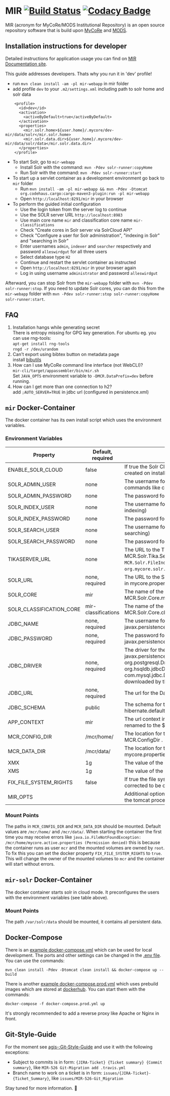 # MIR [![Build Status](https://travis-ci.org/MyCoRe-Org/mir.svg?branch=master)](https://travis-ci.org/MyCoRe-Org/mir) [![Codacy Badge](https://app.codacy.com/project/badge/Grade/edf89bf4bb564a56b74aeb3d3e6474a4)](https://www.codacy.com/gh/MyCoRe-Org/mir/dashboard?utm_source=github.com&amp;utm_medium=referral&amp;utm_content=MyCoRe-Org/mir&amp;utm_campaign=Badge_Grade)
MIR (acronym for MyCoRe/MODS Institutional Repository) is an open source repository software that is build upon [MyCoRe](https://github.com/MyCoRe-Org/mycore) and [MODS](http://www.loc.gov/standards/mods/).


## Installation instructions for developer
Detailed instructions for application usage you can find on [MIR Documentation site](https://www.mycore.de/documentation/apps/mir/mir_install/).

This guide addresses developers. Thats why you run it in 'dev' profile!
 - run `mvn clean install -am -pl mir-webapp` in mir folder
 - add profile `dev` to your `.m2/settings.xml` including path to solr home and solr data  
```
    <profile>
      <id>dev</id>
      <activation>
        <activeByDefault>true</activeByDefault>
      </activation>
      <properties>
        <mir.solr.home>${user.home}/.mycore/dev-mir/data/solr</mir.solr.home>
        <mir.solr.data.dir>${user.home}/.mycore/dev-mir/data/solr/data</mir.solr.data.dir>
      </properties>
    </profile>
```
 - To start Solr, go to `mir-webapp`
   - Install Solr with the command: `mvn -Pdev solr-runner:copyHome`
   - Run Solr with the command: `mvn -Pdev solr-runner:start`
 - To start up a servlet container as a development environment go back to `mir` folder
   - Run `mvn install -am -pl mir-webapp && mvn -Pdev -Dtomcat org.codehaus.cargo:cargo-maven3-plugin:run -pl mir-webapp`
   - Open `http://localhost:8291/mir` in your browser
 - To perform the guided initial configuration
   - Use the login token from the server log to continue
   - Use the SOLR server URL `http://localhost:8983`
   - Use main core name `mir` and classification core name `mir-classifications`
   - Check "Create cores in Solr server via SolrCloud API"
   - Check "Configure a user for Solr administration", "indexing in Solr" and "searching in Solr"
   - Enter usernames `admin`, `indexer` and `searcher` respectively and password `alleswirdgut` for all three users
   - Select database type `H2`
   - Continue and restart the servlet container as instructed
   - Open `http://localhost:8291/mir` in your browser again
   - Log in using username `administrator` and password `alleswirdgut`

Afterward, you can stop Solr from the `mir-webapp` folder with `mvn -Pdev solr-runner:stop`.
If you need to update Solr cores, you can do this from the `mir-webapp` folder with `mvn -Pdev solr-runner:stop solr-runner:copyHome solr-runner:start`.


## FAQ
 1. Installation hangs while generating secret  
    There is entropy missing for GPG key generation. For ubuntu eg. you can use rng-tools:  
    `apt-get install rng-tools`  
    `rngd -r /dev/urandom`
 1. Can't export using bibtex button on metadata page  
    install [bibutils](https://sourceforge.net/projects/bibutils/)
 1. How can I use MyCoRe command line interface (not WebCLI)?  
    `mir-cli/target/appassembler/bin/mir.sh`  
    Set `JAVA_OPTS` environment variable to `-DMCR.DataPrefix=dev` before running.
 1. How can I get more than one connection to h2?  
    add `;AUTO_SERVER=TRUE` in jdbc url (configured in persistence.xml)

## `mir` Docker-Container
The docker container has its own install script which uses the environment variables.

### Environment Variables
| Property                 | Default,  required  | Description                                                                                                                                                                                                                                                                          |
|--------------------------|---------------------|--------------------------------------------------------------------------------------------------------------------------------------------------------------------------------------------------------------------------------------------------------------------------------------|
| ENABLE_SOLR_CLOUD        | false               | If true the Solr Cloud mode is enabled. (solr cores will be created on install)                                                                                                                                                                                                      |
| SOLR_ADMIN_USER          | none                | The username for the Solr Admin. (will be used for admin commands like creating cores)                                                                                                                                                                                               |
| SOLR_ADMIN_PASSWORD      | none                | The password for the Solr Admin.                                                                                                                                                                                                                                                     |
| SOLR_INDEX_USER          | none                | The username for the Solr Indexer. (will be used for indexing)                                                                                                                                                                                                                       |
| SOLR_INDEX_PASSWORD      | none                | The password for the Solr Indexer.                                                                                                                                                                                                                                                   |
| SOLR_SEARCH_USER         | none                | The username for the Solr Searcher. (will be used for searching)                                                                                                                                                                                                                     |
| SOLR_SEARCH_PASSWORD     | none                | The password for the Solr Searcher.                                                                                                                                                                                                                                                  |
| TIKASERVER_URL           | none                | The URL to the Tika Server. Same as MCR.Solr.Tika.ServerURL in mycore.properties. (also sets `MCR.Solr.FileIndexStrategy` to `org.mycore.solr.index.file.tika.MCRTikaSolrFileStrategy`)                                                                                              |
| SOLR_URL                 | none, required      | The URL to the SOLR Server. Same as MCR.Solr.ServerURL in mycore.properties.                                                                                                                                                                                                         |
| SOLR_CORE                | mir                 | The name of the Solr main core. Same as MCR.Solr.Core.main.Name in mycore.properties.                                                                                                                                                                                                |
| SOLR_CLASSIFICATION_CORE | mir-classifications | The name of the Solr classification core. Same as MCR.Solr.Core.classification.Name in mycore.properties.                                                                                                                                                                            |
| JDBC_NAME                | none, required      | The username for the Database authentication. Same as javax.persistence.jdbc.user in persistence.xml.                                                                                                                                                                                |
| JDBC_PASSWORD            | none, required      | The password for the Database authentication. Same as javax.persistence.jdbc.password in persistence.xml.                                                                                                                                                                            |
| JDBC_DRIVER              | none, required      | The driver for the Database. Same as javax.persistence.jdbc.driver in persistence.xml.   If you use org.postgresql.Driver, org.mariadb.jdbc.Driver, org.hsqldb.jdbcDriver, org.h2.Driver or com.mysql.jdbc.Driver the right database drivers get downloaded by the installer script. |
| JDBC_URL                 | none, required      | The url for the Database.                                                                                                                                                                                                                                                            |
| JDBC_SCHEMA              | public              | The schema for the Database. Same as hibernate.default_schema in persistence.xml.                                                                                                                                                                                                    |
| APP_CONTEXT              | mir                 | The url context in which the app lives. (The .war will be renamed to the $APP_CONTEXT.war)                                                                                                                                                                                           |
| MCR_CONFIG_DIR           | /mcr/home/          | The location for the home directory. Same as the MCR.ConfigDir .                                                                                                                                                                                                                     |
| MCR_DATA_DIR             | /mcr/data/          | The location for the data directory. Same as MCR.datadir in mycore.properties.                                                                                                                                                                                                       |
| XMX                      | 1g                  | The value of the -Xmx parameter for Tomcat.                                                                                                                                                                                                                                          |
| XMS                      | 1g                  | The value of the -Xms parameter for Tomcat.                                                                                                                                                                                                                                          |
| FIX_FILE_SYSTEM_RIGHTS   | false               | If true the file system rights of the mounted volumes get corrected to be owned by the right user.                                                                                                                                                                                   |
| MIR_OPTS                 |                     | Additional options which will be passed as JAVA_OPTS to the tomcat process                                                                                                                                                                                                           |

### Mount Points

The paths in `MCR_CONFIG_DIR` and `MCR_DATA_DIR` should be mounted. Default values are `/mcr/home/` and `/mcr/data/`.
When starting the container the first time you may receive errors like
`java.io.FileNotFoundException: /mcr/home/mycore.active.properties (Permission denied)` this is because the container 
runs as user `mcr` and the mounted volumes are owned by `root`.
To fix this you can set the docker property `FIX_FILE_SYSTEM_RIGHTS` to `true`. This will change the owner of the
mounted volumes to `mcr` and the container will start without errors.

## `mir-solr` Docker-Container
The docker container starts solr in cloud mode. It preconfigures the users with the environment variables (see table above).

### Mount Points

The path `/var/solr/data` should be mounted, it contains all persistent data.

## Docker-Compose

There is an [example docker-compose.yml](docker-compose.yml) which can be used for local development. 
The ports and other settings can be changed in the [.env file](.env). You can use the commands:
```shell
mvn clean install -Pdev -Dtomcat clean install && docker-compose up --build
```

There is another [example docker-compose.prod.yml](docker-compose.prod.yml) which uses prebuild images which are stored at [dockerhub](https://hub.docker.com/u/mycoreorg). 
You can start them with the commands:
```shell
docker-compose -f docker-compose.prod.yml up
```

It's strongly recommended to add a reverse proxy like Apache or Nginx in front. 

## Git-Style-Guide
For the moment see [agis-:Git-Style-Guide](https://github.com/agis-/git-style-guide) and use it with the following exceptions:
 - Subject to commits is in form: `{JIRA-Ticket} {Ticket summary} {Commit summary}`, like `MIR-526 Git-Migration add .travis.yml`
 - Branch name to work on a ticket is in form: `issues/{JIRA-Ticket}-{Ticket_Summary}`, like `issues/MIR-526-Git_Migration`

Stay tuned for more information. :bow:
